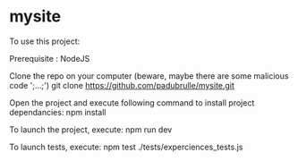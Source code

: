# mysite

To use this project:

Prerequisite : 
NodeJS

Clone the repo on your computer (beware, maybe there are some malicious code ';...;')
git clone https://github.com/padubrulle/mysite.git

Open the project and execute following command to install project dependancies:
npm install

To launch the project, execute:
npm run dev

To launch tests, execute:
npm test ./tests/experciences_tests.js